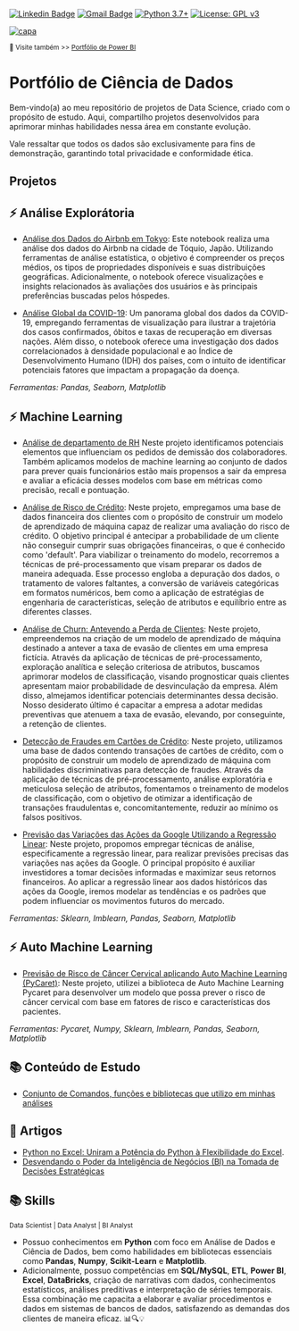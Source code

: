 [![Linkedin Badge](https://img.shields.io/badge/-SarahFR-blue?style=flat-square&logo=Linkedin&logoColor=white&link=https://www.linkedin.com/in/sarahfrezende/)](https://www.linkedin.com/in/sarahfrezende/) 
[![Gmail Badge](https://img.shields.io/badge/-Gmail-c14438?style=flat-square&logo=Gmail&logoColor=white&link=mailto:tgmarinho@gmail.com)](mailto:sarahfrezende@gmail.com) [![Python 3.7+](https://img.shields.io/badge/python-3.7+-blue.svg)](https://www.python.org/downloads/release/python-360/) [![License: GPL v3](https://img.shields.io/badge/License-GPLv3-blue.svg)](https://www.gnu.org/licenses/gpl-3.0) 


[![capa](https://cdn.discordapp.com/attachments/1088554408469602305/1140659228382613654/Black_Technology_LinkedIn_Banner_5.jpg)](https://github.com/SarahFeanor?tab=repositories)

<sub> 🔗 Visite também >> [Portfólio de Power BI](https://github.com/SarahFeanor/Portfolio_PowerBI)

# Portfólio de Ciência de Dados

Bem-vindo(a) ao meu repositório de projetos de Data Science, criado com o propósito de estudo. Aqui, compartilho projetos desenvolvidos para aprimorar minhas habilidades nessa área em constante evolução. 

Vale ressaltar que todos os dados são exclusivamente para fins de demonstração, garantindo total privacidade e conformidade ética. 


## Projetos 

 ## ⚡️ Análise Explorátoria

  * [Análise dos Dados do Airbnb em Tokyo](https://github.com/SarahFeanor/Portfolio-DataScience/blob/main/An%C3%A1lise_dos_Dados_do_Airbnb_em_Tokyo.ipynb): Este notebook realiza uma análise dos dados do Airbnb na cidade de Tóquio, Japão. Utilizando ferramentas de análise estatística, o objetivo é compreender os preços médios, os tipos de propriedades disponíveis e suas distribuições geográficas. Adicionalmente, o notebook oferece visualizações e insights relacionados às avaliações dos usuários e às principais preferências buscadas pelos hóspedes.
  
  * [Análise Global da COVID-19](https://github.com/SarahFeanor/Portfolio-DataScience/blob/main/Analise_Covid_19.ipynb): Um panorama global dos dados da COVID-19, empregando ferramentas de visualização para ilustrar a trajetória dos casos confirmados, óbitos e taxas de recuperação em diversas nações. Além disso, o notebook oferece uma investigação dos dados correlacionados à densidade populacional e ao Índice de Desenvolvimento Humano (IDH) dos países, com o intuito de identificar potenciais fatores que impactam a propagação da doença.

_Ferramentas: Pandas, Seaborn, Matplotlib_

## ⚡️ Machine Learning

 * [Análise de departamento de RH](https://github.com/SarahFeanor/Portfolio-DataScience/blob/main/An%C3%A1lise_de_departamento_de_RH.ipynb)  Neste projeto identificamos potenciais elementos que influenciam os pedidos de demissão dos colaboradores. Também aplicamos modelos de machine learning ao conjunto de dados para prever quais funcionários estão mais propensos a sair da empresa e avaliar a eficácia desses modelos com base em métricas como precisão, recall e pontuação.

  * [Análise de Risco de Crédito](https://github.com/SarahFeanor/Portfolio-DataScience/blob/main/A_An%C3%A1lise_de_Risco_de_Cr%C3%A9dito.ipynb): Neste projeto, empregamos uma base de dados financeira dos clientes com o propósito de construir um modelo de aprendizado de máquina capaz de realizar uma avaliação do risco de crédito. O objetivo principal é antecipar a probabilidade de um cliente não conseguir cumprir suas obrigações financeiras, o que é conhecido como 'default'. Para viabilizar o treinamento do modelo, recorremos a técnicas de pré-processamento que visam preparar os dados de maneira adequada. Esse processo engloba a depuração dos dados, o tratamento de valores faltantes, a conversão de variáveis categóricas em formatos numéricos, bem como a aplicação de estratégias de engenharia de características, seleção de atributos e equilíbrio entre as diferentes classes.
    
  * [Análise de Churn: Antevendo a Perda de Clientes](https://github.com/SarahFeanor/Portfolio-DataScience/blob/main/Churn_Prediction.ipynb): Neste projeto, empreendemos na criação de um modelo de aprendizado de máquina destinado a antever a taxa de evasão de clientes em uma empresa fictícia. Através da aplicação de técnicas de pré-processamento, exploração analítica e seleção criteriosa de atributos, buscamos aprimorar modelos de classificação, visando prognosticar quais clientes apresentam maior probabilidade de desvinculação da empresa. Além disso, almejamos identificar potenciais determinantes dessa decisão. Nosso desiderato último é capacitar a empresa a adotar medidas preventivas que atenuem a taxa de evasão, elevando, por conseguinte, a retenção de clientes.
    
  *  [Detecção de Fraudes em Cartões de Crédito](https://github.com/SarahFeanor/Portfolio-DataScience/blob/main/Detec%C3%A7%C3%A3o_de_fraude.ipynb): Neste projeto, utilizamos uma base de dados contendo transações de cartões de crédito, com o propósito de construir um modelo de aprendizado de máquina com habilidades discriminativas para detecção de fraudes. Através da aplicação de técnicas de pré-processamento, análise exploratória e meticulosa seleção de atributos, fomentamos o treinamento de modelos de classificação, com o objetivo de otimizar a identificação de transações fraudulentas e, concomitantemente, reduzir ao mínimo os falsos positivos.

  * [Previsão das Variações das Ações da Google Utilizando a Regressão Linear](https://github.com/SarahFeanor/Portfolio-DataScience/blob/main/A%C3%A7%C3%B5es_do_Google_com_Regress%C3%A3o_Linear.ipynb): Neste projeto, propomos empregar técnicas de análise, especificamente a regressão linear, para realizar previsões precisas das variações nas ações da Google. O principal propósito é auxiliar investidores a tomar decisões informadas e maximizar seus retornos financeiros. Ao aplicar a regressão linear aos dados históricos das ações da Google, iremos modelar as tendências e os padrões que podem influenciar os movimentos futuros do mercado.
        
  _Ferramentas: Sklearn, Imblearn, Pandas, Seaborn, Matplotlib_

  ## ⚡️ Auto Machine Learning 

  * [Previsão de Risco de Câncer Cervical aplicando Auto Machine Learning (PyCaret)](https://github.com/SarahFeanor/Portfolio-DataScience/blob/main/previsao_de_risco_cancer.ipynb): Neste projeto, utilizei a biblioteca de Auto Machine Learning Pycaret para desenvolver um modelo que possa prever o risco de câncer cervical com base em fatores de risco e características dos pacientes.

 _Ferramentas: Pycaret, Numpy, Sklearn, Imblearn, Pandas, Seaborn, Matplotlib_

## 📚 Conteúdo de Estudo

* [ Conjunto de Comandos, funções e bibliotecas que utilizo em minhas análises](https://github.com/SarahFeanor/Portfolio-DataScience/blob/main/estudos.md)

## 📝 Artigos

* [Python no Excel: Uniram a Potência do Python à Flexibilidade do Excel](https://medium.com/@sarahfrezende/python-no-excel-uniram-a-pot%C3%AAncia-do-python-%C3%A0-flexibilidade-do-excel-4a13c3f67f49).
* [Desvendando o Poder da Inteligência de Negócios (BI) na Tomada de Decisões Estratégicas](https://medium.com/@sarahfrezende/desvendando-o-poder-da-inteligência-de-negócios-bi-na-tomada-de-decisões-estratégicas-ededfd24e191)

## 📚 Skills

<sub> Data Scientist | Data Analyst | BI Analyst   </sub>

* Possuo conhecimentos em **Python** com foco em Análise de Dados e Ciência de Dados, bem como habilidades em bibliotecas essenciais como **Pandas**, **Numpy**, **Scikit-Learn** e **Matplotlib**. 
* Adicionalmente, possuo competências em **SQL/MySQL**, **ETL**, **Power BI**, **Excel**, **DataBricks**, criação de narrativas com dados, conhecimentos estatísticos, análises preditivas e interpretação de séries temporais. Essa combinação me capacita a elaborar e avaliar procedimentos e dados em sistemas de bancos de dados, satisfazendo as demandas dos clientes de maneira eficaz. 📊🔍💡


  

